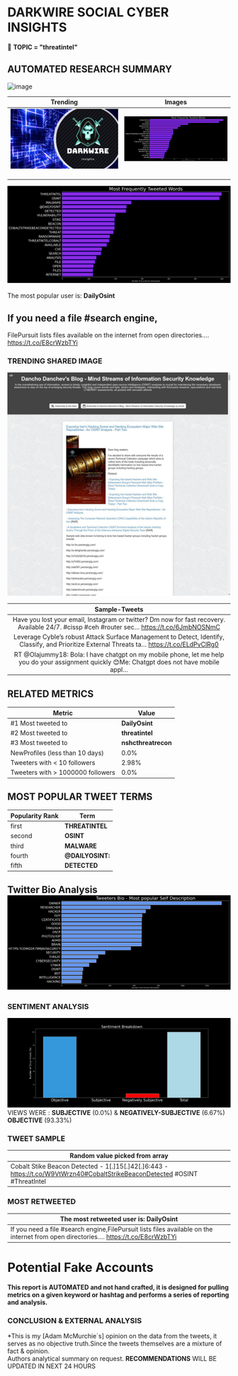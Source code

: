 # DARKWIRE SOCIAL CYBER INSIGHTS 
&#x1F34E; **TOPIC = "threatintel"**

## AUTOMATED RESEARCH SUMMARY
  ![image](darkLogo.png)   

|  Trending  |   Images | 
:-------------------------:|:-------------------------:
|  ![image](assets/threatintel/imageFile1.jpg)     <img width=200/> | ![image](assets/threatintel/imageFile2.jpg) <img width=200/> |   
 
 
![image](assets/threatintel/TWEETS.png)
<br></br>
The most popular user is: **DailyOsint**  
 

## If you need a file #search engine,

FilePursuit lists files available on the internet from open directories.… https://t.co/E8crWzbTYi 

  




### TRENDING SHARED IMAGE

![image](assets/threatintel/twitterPostedImage.png)



|                **Sample-Tweets**        |
| :-------------: |
| Have you lost your email, Instagram or twitter?  Dm now for fast recovery.  Available 24/7. #cissp #ceh #router sec… https://t.co/6JmbNOSNmC |
| Leverage Cyble’s robust Attack Surface Management to Detect, Identify, Classify, and Prioritize External Threats ta… https://t.co/ELdPvClRg0 |
| RT @Olajummy18: Bola: I have chatgpt on my mobile phone, let me help you do your assignment quickly 😊Me: Chatgpt does not have mobile appl… |

## RELATED METRICS<br>
| Metric | Value |
| ------------- | ------------- |
| #1 Most tweeted to  | **DailyOsint** |
| #2 Most tweeted to  | **threatintel** |
| #3 Most tweeted to  | **nshcthreatrecon** |
| NewProfiles (less than 10 days) | 0.0%  |
| Tweeters with < 10 followers  | 2.98%|
| Tweeters with > 1000000 followers  | 0.0%  |



## MOST POPULAR TWEET TERMS 


| Popularity Rank  | Term |
| ------------- | ------------- |
| first  | **THREATINTEL**  |
| second  | **OSINT**  |
| third  | **MALWARE** |
| fourth  | **@DAILYOSINT:**  |
| fifth  | **DETECTED**  |


## Twitter Bio Analysis![image](assets/threatintel/BIO.png)
### SENTIMENT ANALYSIS
![image](assets/threatintel/sentiment.png)
VIEWS WERE : **SUBJECTIVE**  (0.0%) & **NEGATIVELY-SUBJECTIVE** (6.67%) **OBJECTIVE** (93.33%)

### TWEET SAMPLE 
| Random value picked from array |
| ------------- |
|Cobalt Stike Beacon Detected - 1[.]15[.]42[.]6:443 - https://t.co/W9VtWrzn40#CobaltStrikeBeaconDetected #OSINT #ThreatIntel |

### MOST RETWEETED 

| The most retweeted user is: **DailyOsint**  |
| ------------- |
| If you need a file #search engine,FilePursuit lists files available on the internet from open directories.… https://t.co/E8crWzbTYi |

# Potential Fake Accounts
 

<b> This report is AUTOMATED and not hand crafted, it is designed for pulling metrics on a given keyword or hashtag and performs a series of reporting and analysis.</b>  
### CONCLUSION & EXTERNAL ANALYSIS

*This is my [Adam McMurchie`s] opinion on the data from the tweets, it serves as no objective truth.Since the tweets themselves are a mixture of fact & opinion.<br>
Authors analytical summary on request.
**RECOMMENDATIONS** WILL BE UPDATED IN NEXT  24 HOURS <br>